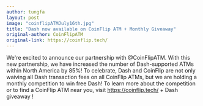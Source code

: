 ```yaml
---
author: tungfa
layout: post
image: "coinflipATMJuly16th.jpg"
title: "Dash now available on CoinFlip ATM + Monthly Giveaway"
original-author: CoinFlipATM
original-link: https://coinflip.tech/
---
```




We're excited to announce our partnership with @CoinFlipATM. With this new partnership, we have increased the number of Dash-supported ATMs within North America by 85%! To celebrate, Dash and CoinFlip are not only waiving all Dash transaction fees on all CoinFlip ATMs, but we are holding a monthly competition to win free Dash! To learn more about the competition or to find a CoinFlip ATM near you, 
visit <https://coinflip.tech/>
+
Dash giveaway !